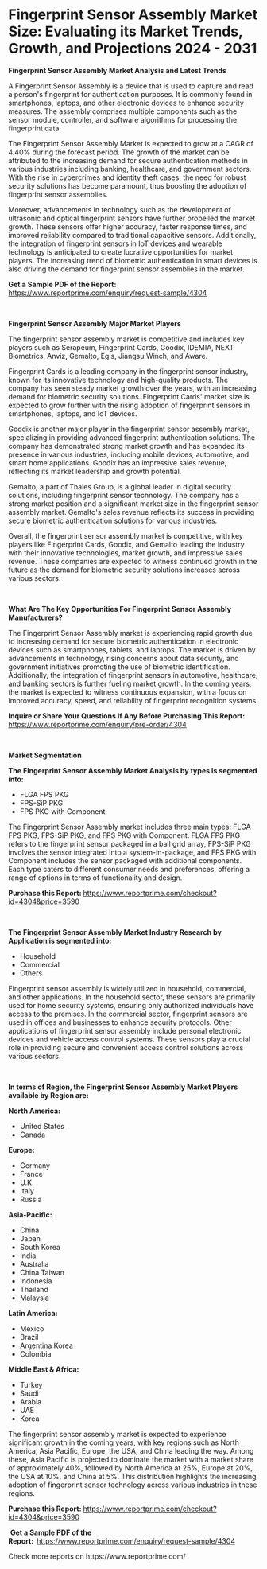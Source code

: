 <p><h1>Fingerprint Sensor Assembly Market Size: Evaluating its Market Trends, Growth, and Projections 2024 - 2031</h1></p><p><strong>Fingerprint Sensor Assembly Market Analysis and Latest Trends</strong></p>
<p><p>A Fingerprint Sensor Assembly is a device that is used to capture and read a person's fingerprint for authentication purposes. It is commonly found in smartphones, laptops, and other electronic devices to enhance security measures. The assembly comprises multiple components such as the sensor module, controller, and software algorithms for processing the fingerprint data.</p><p>The Fingerprint Sensor Assembly Market is expected to grow at a CAGR of 4.40% during the forecast period. The growth of the market can be attributed to the increasing demand for secure authentication methods in various industries including banking, healthcare, and government sectors. With the rise in cybercrimes and identity theft cases, the need for robust security solutions has become paramount, thus boosting the adoption of fingerprint sensor assemblies.</p><p>Moreover, advancements in technology such as the development of ultrasonic and optical fingerprint sensors have further propelled the market growth. These sensors offer higher accuracy, faster response times, and improved reliability compared to traditional capacitive sensors. Additionally, the integration of fingerprint sensors in IoT devices and wearable technology is anticipated to create lucrative opportunities for market players. The increasing trend of biometric authentication in smart devices is also driving the demand for fingerprint sensor assemblies in the market.</p></p>
<p><strong>Get a Sample PDF of the Report:&nbsp;</strong> <a href="https://www.reportprime.com/enquiry/request-sample/4304">https://www.reportprime.com/enquiry/request-sample/4304</a></p>
<p>&nbsp;</p>
<p><strong>Fingerprint Sensor Assembly Major Market Players</strong></p>
<p><p>The fingerprint sensor assembly market is competitive and includes key players such as Serapeum, Fingerprint Cards, Goodix, IDEMIA, NEXT Biometrics, Anviz, Gemalto, Egis, Jiangsu Winch, and Aware.</p><p>Fingerprint Cards is a leading company in the fingerprint sensor industry, known for its innovative technology and high-quality products. The company has seen steady market growth over the years, with an increasing demand for biometric security solutions. Fingerprint Cards' market size is expected to grow further with the rising adoption of fingerprint sensors in smartphones, laptops, and IoT devices.</p><p>Goodix is another major player in the fingerprint sensor assembly market, specializing in providing advanced fingerprint authentication solutions. The company has demonstrated strong market growth and has expanded its presence in various industries, including mobile devices, automotive, and smart home applications. Goodix has an impressive sales revenue, reflecting its market leadership and growth potential.</p><p>Gemalto, a part of Thales Group, is a global leader in digital security solutions, including fingerprint sensor technology. The company has a strong market position and a significant market size in the fingerprint sensor assembly market. Gemalto's sales revenue reflects its success in providing secure biometric authentication solutions for various industries.</p><p>Overall, the fingerprint sensor assembly market is competitive, with key players like Fingerprint Cards, Goodix, and Gemalto leading the industry with their innovative technologies, market growth, and impressive sales revenue. These companies are expected to witness continued growth in the future as the demand for biometric security solutions increases across various sectors.</p></p>
<p>&nbsp;</p>
<p><strong>What Are The Key Opportunities For Fingerprint Sensor Assembly Manufacturers?</strong></p>
<p><p>The Fingerprint Sensor Assembly market is experiencing rapid growth due to increasing demand for secure biometric authentication in electronic devices such as smartphones, tablets, and laptops. The market is driven by advancements in technology, rising concerns about data security, and government initiatives promoting the use of biometric identification. Additionally, the integration of fingerprint sensors in automotive, healthcare, and banking sectors is further fueling market growth. In the coming years, the market is expected to witness continuous expansion, with a focus on improved accuracy, speed, and reliability of fingerprint recognition systems.</p></p>
<p><strong>Inquire or Share Your Questions If Any Before Purchasing This Report:</strong> <a href="https://www.reportprime.com/enquiry/pre-order/4304">https://www.reportprime.com/enquiry/pre-order/4304</a></p>
<p>&nbsp;</p>
<p><strong>Market Segmentation</strong></p>
<p><strong>The Fingerprint Sensor Assembly Market Analysis by types is segmented into:</strong></p>
<p><ul><li>FLGA FPS PKG</li><li>FPS-SiP PKG</li><li>FPS PKG with Component</li></ul></p>
<p><p>The Fingerprint Sensor Assembly market includes three main types: FLGA FPS PKG, FPS-SiP PKG, and FPS PKG with Component. FLGA FPS PKG refers to the fingerprint sensor packaged in a ball grid array, FPS-SiP PKG involves the sensor integrated into a system-in-package, and FPS PKG with Component includes the sensor packaged with additional components. Each type caters to different consumer needs and preferences, offering a range of options in terms of functionality and design.</p></p>
<p><strong>Purchase this Report:&nbsp;</strong><a href="https://www.reportprime.com/checkout?id=4304&price=3590">https://www.reportprime.com/checkout?id=4304&price=3590</a></p>
<p>&nbsp;</p>
<p><strong>The Fingerprint Sensor Assembly Market Industry Research by Application is segmented into:</strong></p>
<p><ul><li>Household</li><li>Commercial</li><li>Others</li></ul></p>
<p><p>Fingerprint sensor assembly is widely utilized in household, commercial, and other applications. In the household sector, these sensors are primarily used for home security systems, ensuring only authorized individuals have access to the premises. In the commercial sector, fingerprint sensors are used in offices and businesses to enhance security protocols. Other applications of fingerprint sensor assembly include personal electronic devices and vehicle access control systems. These sensors play a crucial role in providing secure and convenient access control solutions across various sectors.</p></p>
<p>&nbsp;</p>
<p><strong>In terms of Region, the Fingerprint Sensor Assembly Market Players available by Region are:</strong></p>
<p>
    <p> <strong> North America: </strong>
        <ul>
            <li>United States</li>
            <li>Canada</li>
        </ul>
        </p> 
    <p> <strong> Europe: </strong>
        <ul>
            <li>Germany</li>
            <li>France</li>
            <li>U.K.</li>
            <li>Italy</li>
            <li>Russia</li>
        </ul>
        </p> 
    <p> <strong> Asia-Pacific: </strong>
        <ul>
            <li>China</li>
            <li>Japan</li>
            <li>South Korea</li>
            <li>India</li>
            <li>Australia</li>
            <li>China Taiwan</li>
            <li>Indonesia</li>
            <li>Thailand</li>
            <li>Malaysia</li>
        </ul>
        </p> 
    <p> <strong> Latin America: </strong>
        <ul>
            <li>Mexico</li>
            <li>Brazil</li>
            <li>Argentina Korea</li>
            <li>Colombia</li>
        </ul>
        </p> 
    <p> <strong> Middle East & Africa: </strong>
        <ul>
            <li>Turkey</li>
            <li>Saudi</li>
            <li>Arabia</li>
            <li>UAE</li>
            <li>Korea</li>
        </ul>
    </p>
    </p>
<p><p>The fingerprint sensor assembly market is expected to experience significant growth in the coming years, with key regions such as North America, Asia Pacific, Europe, the USA, and China leading the way. Among these, Asia Pacific is projected to dominate the market with a market share of approximately 40%, followed by North America at 25%, Europe at 20%, the USA at 10%, and China at 5%. This distribution highlights the increasing adoption of fingerprint sensor technology across various industries in these regions.</p></p>
<p><strong>Purchase this Report: </strong><a href="https://www.reportprime.com/checkout?id=4304&price=3590">https://www.reportprime.com/checkout?id=4304&price=3590</a></p>
<p>&nbsp;<strong>Get a Sample PDF of the Report:&nbsp;&nbsp;</strong><a href="https://www.reportprime.com/enquiry/request-sample/4304">https://www.reportprime.com/enquiry/request-sample/4304</a></p>
<p><strong></strong></p>
<p>Check more reports on https://www.reportprime.com/</p>